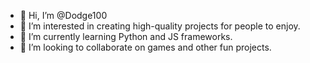 - 👋 Hi, I’m @Dodge100
- 👀 I’m interested in creating high-quality projects for people to enjoy.
- 🌱 I’m currently learning Python and JS frameworks.
- 💞️ I’m looking to collaborate on games and other fun projects.
